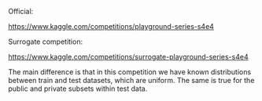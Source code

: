 Official:

https://www.kaggle.com/competitions/playground-series-s4e4

Surrogate competition: 

https://www.kaggle.com/competitions/surrogate-playground-series-s4e4

The main difference is that in this competition we have known distributions between train and test datasets, which are uniform. The same is true for the public and private subsets within test data.